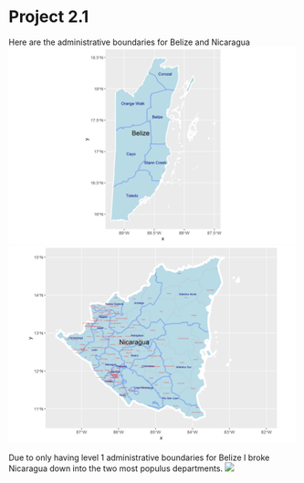 # Project 2.1

Here are the administrative boundaries for Belize and Nicaragua
![](belize.png)
![](nicaragua.png)

Due to only having level 1 administrative boundaries for Belize I broke Nicaragua down into the two most populus departments.
![](nicaragua_details.png)
